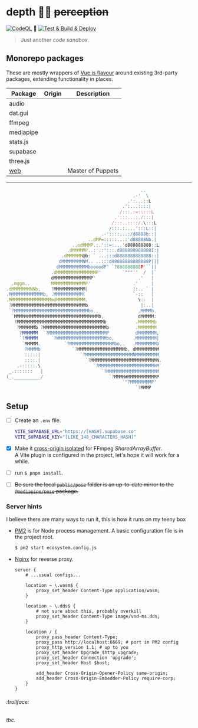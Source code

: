 # depth 🧘‍♀️ ~~perception~~

[![CodeQL](https://github.com/SubZtep/depth/actions/workflows/codeql-analysis.yml/badge.svg)](https://github.com/SubZtep/depth/actions/workflows/codeql-analysis.yml)
:balloon:
[![Test & Build & Deploy](https://github.com/SubZtep/depth/actions/workflows/deploy.yml/badge.svg)](https://github.com/SubZtep/depth/actions/workflows/deploy.yml)

>  Just another _code sandbox_.

## Monorepo packages

These are mostly wrappers of [Vue.js flavour](https://v3.vuejs.org/guide/plugins.html) around existing 3rd-party packages, extending functionality in places.

| Package | Origin | Description |
| --- | --- | --- |
| audio | |
| dat.gui
| ffmpeg
| mediapipe
| stats.js
| supabase
| three.js
| [web](./packages/web#readme) | | Master of Puppets |

---

```js
                                                   ..
                                                .-'  \
                                              .':...::L
                                            .':...::::|
                                           /:::.:=:::::L
                                         .':::...:./:::|
                                        /:::..::::/.\:::L
                                       /:::.:....':::L::|
                                    .-'::::...:/d8888b::|
                               ..dMP=:::::...:'d88888Nb.|
                         ..odMMMP.:.'::=:...'d888888888::L
                       .dMMMMMP..: .:':::.d888888888888I:|
                     .dMMMMMM@b: ` ...:::d8888888888888::|
                    dMMMMMMMMNM.. ..:::d88888888888888P|||
                   dMMMMMMMMMMMboooodP" `?888888888P'``||
                 .dMMMMMMMMMMMMMMMP'        `"""''  /  |`
                 dMMMMMMMMMMMMMMP'                .'   |
  .mggm..        MMMMMMMMMMMMMP'                .'     |
.dMMMMMMMNNb,    ?MMMMMMMMMMMM|                 |:.. ` |
.MMMMMMMMMMMMMb, .MMMMMMMMMMM(                  `-::   |
.MMMMMMMMMMMMMMMMmdMMMMMMMMMMM.                   \::  |
 ?MMMMMMMMMMMMMMMMMMMMMMMMMMMMb                    |:..|
 `?MMMMMMMMMMMMMMMMMMMMMMMMMMMMbo.,               .MMMMb.
  `MMMMMMMMMMMMMMMMMMMMMMMMMMMMMMMMb,             dMMMMM:
   ?MMMMMMMMMMMMMMMMMMMMMMMMMMMMMMMMMb           .MMMMMMb
    ?MMMMMMb ?MMMMMMMMMMMMMMMMMMMMMMMMb          .MMMMMMM
     ?MMMMMM  `?MMMMMMMMMMMMMMMMMMMMMMP          dMMMMMMM,
     `?MMMMM     `?WMMMMMMMMMMMMMMMMMMbo,       .MMMMMMMM|
      `MMMMM.         `?MMMMMMMMMMMMMMMMMbo,.   .MMMMMMMMb
       ?MMMMb            `?MMMMMMMMMMMMMMMMMMb, dMMMMMMMMM
       :::::|               `?MMMMMMMMMMMMMMMMMMNMMMMMMMMM
       ::::.|                 `?MMMMMMMMMMMMMMMMMMMMMMMNMN.
    .-:::::.\                    `?MMMMMMMMMMMMMMMMMMMMMHM`
 _.:::::::   |                      `?MMMMMMMMMMMMMMMMMMMM
(_.__________/                         `?MMMM#MMMMMMMMMMMP
                                            `"?MMMMMMMMP'
                                                 `?MMMP
```

## Setup

- [ ] Create an `.env` file.

    ```sh
    VITE_SUPABASE_URL="https://[HASH].supabase.co"
    VITE_SUPABASE_KEY="[LIKE_148_CHARACTERS_HASH]"
    ```

- [x] Make it [cross-origin isolated](https://developer.chrome.com/blog/enabling-shared-array-buffer/) for FFmpeg _SharedArrayBuffer_. \
    A Vite plugin is configured in the project, let's hope it will work for a while.

- [ ] run `$ pnpm install`.

- [ ] ~~Be sure the local `public/pose` folder is an up-to-date mirror to the [`@mediapipe/pose`](https://www.npmjs.com/package/@mediapipe/pose) package.~~

### Server hints

I believe there are many ways to run it, this is how it runs on my teeny box

- [PM2](https://pm2.keymetrics.io/docs/usage/quick-start/) is for Node process management. A basic configuration file is in the project root.

    ```sh
    $ pm2 start ecosystem.config.js
    ```

- [Nginx](https://docs.nginx.com/nginx/admin-guide/web-server/reverse-proxy/) for reverse proxy.

    ```nginx
    server {
        # ...usual configs...

        location ~ \.wasm$ {
            proxy_set_header Content-Type application/wasm;
        }

        location ~ \.dds$ {
            # not sure about this, probably overkill
            proxy_set_header Content-Type image/vnd-ms.dds;
        }

        location / {
            proxy_pass_header Content-Type;
            proxy_pass http://localhost:6669; # port in PM2 config
            proxy_http_version 1.1; # up to you
            proxy_set_header Upgrade $http_upgrade;
            proxy_set_header Connection 'upgrade';
            proxy_set_header Host $host;

            add_header Cross-Origin-Opener-Policy same-origin;
            add_header Cross-Origin-Embedder-Policy require-corp;
        }
    }
    ```

###### :trollface:

_tbc._
